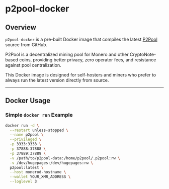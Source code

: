 # p2pool-docker

## Overview

`p2pool-docker` is a pre-built Docker image that compiles the latest [P2Pool](https://github.com/SChernykh/p2pool) source from GitHub.

P2Pool is a decentralized mining pool for Monero and other CryptoNote-based coins, providing better privacy, zero operator fees, and resistance against pool centralization.

This Docker image is designed for self-hosters and miners who prefer to always run the latest version directly from source.

---

## Docker Usage

### Simple `docker run` Example

```bash
docker run -d \
  --restart unless-stopped \
  --name p2pool \
  --privileged \
  -p 3333:3333 \
  -p 37888:37888 \
  -p 37889:37889 \
  -v /path/to/p2pool-data:/home/p2pool/.p2pool:rw \
  -v /dev/hugepages:/dev/hugepages:rw \
  p2pool:latest \
  --host monerod-hostname \
  --wallet YOUR_XMR_ADDRESS \
  --loglevel 3
